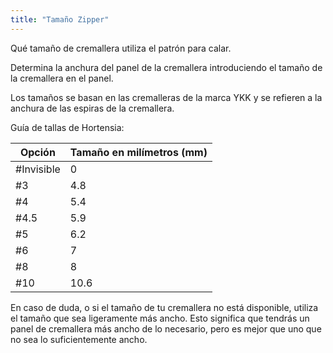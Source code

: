 ```yaml
---
title: "Tamaño Zipper"
---
```


Qué tamaño de cremallera utiliza el patrón para calar.

Determina la anchura del panel de la cremallera introduciendo el tamaño de la cremallera en el panel.

Los tamaños se basan en las cremalleras de la marca YKK y se refieren a la anchura de las espiras de la cremallera.

Guía de tallas de Hortensia:

| Opción     | Tamaño en milímetros (mm) |
| ---------- | ------------------------- |
| #Invisible | 0                         |
| #3         | 4.8                       |
| #4         | 5.4                       |
| #4.5       | 5.9                       |
| #5         | 6.2                       |
| #6         | 7                         |
| #8         | 8                         |
| #10        | 10.6                      |

<Note>

En caso de duda, o si el tamaño de tu cremallera no está disponible, utiliza el tamaño que sea ligeramente más ancho. Esto significa que tendrás un panel de cremallera más ancho de lo necesario, pero es mejor que uno que no sea lo suficientemente ancho.

</Note>




